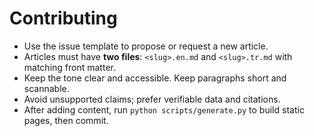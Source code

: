 
# Contributing

- Use the issue template to propose or request a new article.
- Articles must have **two files**: `<slug>.en.md` and `<slug>.tr.md` with matching front matter.
- Keep the tone clear and accessible. Keep paragraphs short and scannable.
- Avoid unsupported claims; prefer verifiable data and citations.
- After adding content, run `python scripts/generate.py` to build static pages, then commit.
